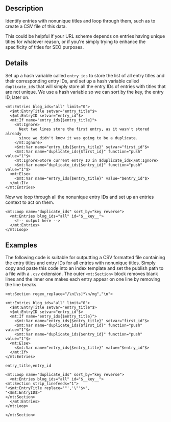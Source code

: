 ## Description

Identify entries with nonunique titles and loop through them, such as to create a CSV file of this data.

This could be helpful if your URL scheme depends on entries having unique titles for whatever reason, or if you're simply trying to enhance the specificity of titles for SEO purposes.

## Details

Set up a hash variable called `entry_ids` to store the list of all entry titles and their corresponding entry IDs, and set up a hash variable called `duplicate_ids` that will simply store all the entry IDs of entries with titles that are not unique. We use a hash variable so we can sort by the key, the entry ID, later on.

    <mt:Entries blog_ids="all" limit="0">
      <$mt:EntryTitle setvar="entry_title"$>
      <$mt:EntryID setvar="entry_id"$>
      <mt:If name="entry_ids{$entry_title}">
        <mt:Ignore>
          Next two lines store the first entry, as it wasn't stored already
          since we didn't know it was going to be a duplicate.
        </mt:Ignore>
        <$mt:Var name="entry_ids{$entry_title}" setvar="first_id"$>
        <$mt:Var name="duplicate_ids{$first_id}" function="push" value="1"$>
        <mt:Ignore>Store current entry ID in $duplicate_ids</mt:Ignore>
        <$mt:Var name="duplicate_ids{$entry_id}" function="push" value="1"$>
      <mt:Else>
        <$mt:Var name="entry_ids{$entry_title}" value="$entry_id"$>
      </mt:If>
    </mt:Entries>

Now we loop through all the nonunique entry IDs and set up an entries context to act on them.

    <mt:Loop name="duplicate_ids" sort_by="key reverse">
      <mt:Entries blog_ids="all" id="$__key__">
        <!-- output here -->
      </mt:Entries>
    </mt:Loop>

## Examples

The following code is suitable for outputting a CSV formatted file containing the entry titles and entry IDs for all entries with nonunique titles. Simply copy and paste this code into an index template and set the publish path to a file with a `.csv` extension. The outer `<mt:Section>` block removes blank lines and the inner one makes each entry appear on one line by removing the line breaks.

    <mt:Section regex_replace="/\n[\s]*\n/mg","\n">

    <mt:Entries blog_ids="all" limit="0">
      <$mt:EntryTitle setvar="entry_title"$>
      <$mt:EntryID setvar="entry_id"$>
      <mt:If name="entry_ids{$entry_title}">
        <$mt:Var name="entry_ids{$entry_title}" setvar="first_id"$>
        <$mt:Var name="duplicate_ids{$first_id}" function="push" value="1"$>
        <$mt:Var name="duplicate_ids{$entry_id}" function="push" value="1"$>
      <mt:Else>
        <$mt:Var name="entry_ids{$entry_title}" value="$entry_id"$>
      </mt:If>
    </mt:Entries>

    entry_title,entry_id

    <mt:Loop name="duplicate_ids" sort_by="key reverse">
      <mt:Entries blog_ids="all" id="$__key__">
    <mt:Section strip_linefeeds="1">
    "<$mt:EntryTitle replace='"','\"'$>",
    "<$mt:EntryID$>"
    </mt:Section>
      </mt:Entries>
    </mt:Loop>

    </mt:Section>
